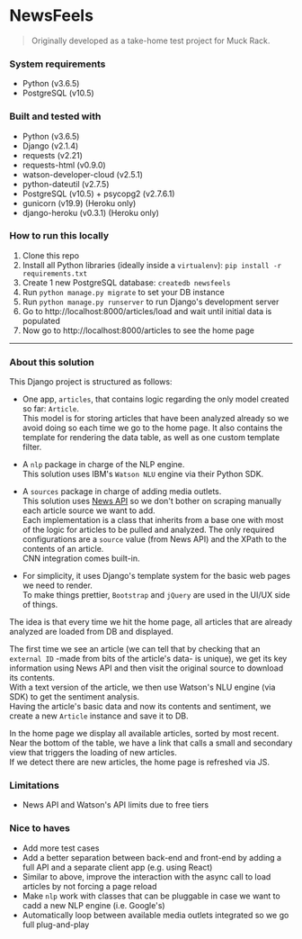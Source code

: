 # NewsFeels
> Originally developed as a take-home test project for Muck Rack.

### System requirements
- Python (v3.6.5)
- PostgreSQL (v10.5)

### Built and tested with
- Python (v3.6.5)
- Django (v2.1.4)
- requests (v2.21)
- requests-html (v0.9.0)
- watson-developer-cloud (v2.5.1)
- python-dateutil (v2.7.5)
- PostgreSQL (v10.5) + psycopg2 (v2.7.6.1)
- gunicorn (v19.9) (Heroku only)
- django-heroku (v0.3.1) (Heroku only)

### How to run this locally
1. Clone this repo
2. Install all Python libraries (ideally inside a `virtualenv`): `pip install -r requirements.txt` 
3. Create 1 new PostgreSQL database: `createdb newsfeels`
4. Run `python manage.py migrate` to set your DB instance
5. Run `python manage.py runserver` to run Django's development server
6. Go to http://localhost:8000/articles/load and wait until initial data is populated
5. Now go to http://localhost:8000/articles to see the home page

---

### About this solution

This Django project is structured as follows:  

- One app, `articles`, that contains logic regarding the only model created so far: `Article`.  
  This model is for storing articles that have been analyzed already so we avoid doing so each time we go to the home page.
  It also contains the template for rendering the data table, as well as one custom template filter.

- A `nlp` package in charge of the NLP engine.  
This solution uses IBM's `Watson NLU` engine via their Python SDK.

- A `sources` package in charge of adding media outlets.  
This solution uses [News API](https://newsapi.org) so we don't bother on scraping manually each article source we want to add.  
Each implementation is a class that inherits from a base one with most of the logic for articles to be pulled and analyzed. The only required configurations are a `source` value (from News API) and the XPath to the contents of an article.  
CNN integration comes built-in.

- For simplicity, it uses Django's template system for the basic web pages we need to render.  
To make things prettier, `Bootstrap` and `jQuery` are used in the UI/UX side of things.

The idea is that every time we hit the home page, all articles that are already analyzed are loaded from DB and displayed.

The first time we see an article (we can tell that by checking that an `external ID` -made from bits of the article's data- is unique), we get its key information using News API and then visit the original source to download its contents.  
With a text version of the article, we then use Watson's NLU engine (via SDK) to get the sentiment analysis.  
Having the article's basic data and now its contents and sentiment, we create a new `Article` instance and save it to DB.

In the home page we display all available articles, sorted by most recent.  
Near the bottom of the table, we have a link that calls a small and secondary view that triggers the loading of new articles.  
If we detect there are new articles, the home page is refreshed via JS.

### Limitations
- News API and Watson's API limits due to free tiers

### Nice to haves
- Add more test cases
- Add a better separation between back-end and front-end by adding a full API and a separate client app (e.g. using React)
- Similar to above, improve the interaction with the async call to load articles by not forcing a page reload
- Make `nlp` work with classes that can be pluggable in case we want to cadd a new NLP engine (i.e. Google's)
- Automatically loop between available media outlets integrated so we go full plug-and-play
